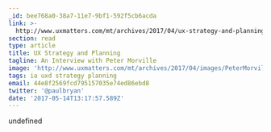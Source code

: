 ```yaml
---
_id: bee768a0-38a7-11e7-9bf1-592f5cb6acda
link: >-
  http://www.uxmatters.com/mt/archives/2017/04/ux-strategy-and-planning-an-interview-with-peter-morville.php
section: read
type: article
title: UX Strategy and Planning
tagline: An Interview with Peter Morville
image: 'http://www.uxmatters.com/mt/archives/2017/04/images/PeterMorville.jpg'
tags: ia uxd strategy planning
email: 44e8f2569fcd795157035e74ed86ebd8
twitter: '@paulbryan'
date: '2017-05-14T13:17:57.589Z'
---
```

undefined
